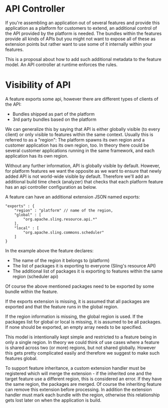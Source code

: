 # API Controller

If you're assembling an application out of several features and provide this application as a platform for customers to extend, an additional control of the API provided by the platform is needed. The bundles within the features provide all kinds of APIs but you might not want to expose all of these as extension points but rather want to use some of it internally within your features.

This is a proposal about how to add such additional metadata to the feature model. An API controller at runtime enforces the rules.

# Visibility of API

A feature exports some api, however there are different types of clients of the API:

* Bundles shipped as part of the platform
* 3rd party bundles based on the platform

We can generalize this by saying that API is either globally visible (to every client) or only visible to features within the same context. Usually this is referred to as a "region": The platform spawns its own region and a customer application has its own region, too. In theory there could be several customer applications running in the same framework, and each application has its own region.

Without any further information, API is globally visible by default. However, for platform features we want the opposite as we want to ensure that newly added API is not world-wide visible by default. Therefore we'll add an additional build time check (analyzer) that checks that each platform feature has an api controller configuration as below.

A feature can have an additional extension JSON named exports:

    "exports" : {
        "region" : "platform" // name of the region,
        "global" : [
            "org.apache.sling.resource.api.*"
        ],
        "local" : [
            "org.apache.sling.commons.scheduler"
        ]
    }

In the example above the feature declares:

* The name of the region it belongs to (platform)
* The list of packages it is exporting to everyone (Sling's resource API)
* The additional list of packages it is exporting to features within the same region (scheduler api)

Of course the above mentioned packages need to be exported by some bundle within the feature.

If the exports extension is missing, it is assumed that all packages are exported and that the feature runs in the global region.

If the region information is missing, the global region is used. If the packages list for global or local is missing, it is assumed to be all packages. If none should be exported, an empty array needs to be specified.

This model is intentionally kept simple and restricted to a feature being in only a single region. In theory we could think of use cases where a feature is shared across two (or more) regions, but not shared globally. However this gets pretty complicated easily and therefore we suggest to make such features global.

To support feature inheritance, a custom extension handler must be registered which will merge the extension - if the inherited one and the target feature use a different region, this is considered an error. If they have the same region, the packages are merged. Of course the inheriting feature can remove this extension before processing. In addition the extension handler must mark each bundle with the region, otherwise this relationship gets lost later on when the application is build.
